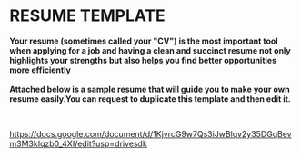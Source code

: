 # RESUME TEMPLATE <br/>


**Your resume (sometimes called your "CV") is the most important tool when applying for a job and having a clean and succinct resume not only highlights your strengths but also helps you find better opportunities more efficiently <br><br>
Attached below is a sample resume that will guide you to make your own resume easily.You can request to duplicate this template and then edit it.**<br/> 


<br>

https://docs.google.com/document/d/1KjvrcG9w7Qs3iJwBlqv2y35DGqBevm3M3kIqzb0_4XI/edit?usp=drivesdk
